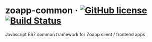 # zoapp-common &middot; [![GitHub license](https://img.shields.io/badge/license-MIT-blue.svg)](https://github.com/zoapp/common/blob/master/LICENSE) [![Build Status](https://travis-ci.org/Zoapp/common.svg?branch=master)](https://travis-ci.org/Zoapp/common)
Javascript ES7 common framework for Zoapp client / frontend apps
